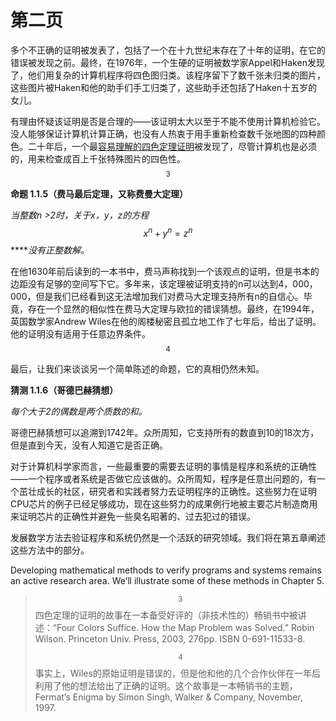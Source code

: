 # 第二页

多个不正确的证明被发表了，包括了一个在十九世纪末存在了十年的证明，在它的错误被发现之前。最终，在1976年，一个生硬的证明被数学家Appel和Haken发现了，他们用复杂的计算机程序将四色图归类。该程序留下了数千张未归类的图片，这些图片被Haken和他的助手们手工归类了，这些助手还包括了Haken十五岁的女儿。

有理由怀疑该证明是否是合理的——该证明太大以至于不能不使用计算机检验它。没人能够保证计算机计算正确，也没有人热衷于用手重新检查数千张地图的四种颜色。二十年后，一个最[容易理解的四色定理证明](https://people.math.gatech.edu/~thomas/FC/fourcolor.html)被发现了，尽管计算机也是必须的，用来检查成百上千张特殊图片的四色性。 $$^3 $$ 

**命题 1.1.5（费马最后定理，又称费曼大定理）**

_当整数n &gt;2时，关于x，y，z的方程_ $$x^n + y^n = z^n $$ ****_没有正整数解。_

在他1630年前后读到的一本书中，费马声称找到一个该观点的证明，但是书本的边距没有足够的空间写下它。多年来，该定理被证明支持的n可以达到4，000，000，但是我们已经看到这无法增加我们对费马大定理支持所有n的自信心。毕竟，存在一个显然的相似性在费马大定理与欧拉的错误猜想。最终，在1994年，英国数学家Andrew Wiles在他的阁楼秘密且孤立地工作了七年后，给出了证明。他的证明没有适用于任意边界条件。 $$^4$$ 

最后，让我们来谈谈另一个简单陈述的命题，它的真相仍然未知。

**猜测 1.1.6（哥德巴赫猜想）**

_每个大于2的偶数是两个质数的和。_

哥德巴赫猜想可以追溯到1742年。众所周知，它支持所有的数直到10的18次方，但是直到今天，没有人知道它是否正确。  

对于计算机科学家而言，一些最重要的需要去证明的事情是程序和系统的正确性——一个程序或者系统是否做它应该做的。众所周知，程序是任意出问题的，有一个茁壮成长的社区，研究者和实践者努力去证明程序的正确性。这些努力在证明CPU芯片的例子已经足够成功，现在这些努力的成果例行地被主要芯片制造商用来证明芯片的正确性并避免一些臭名昭著的、过去犯过的错误。

发展数学方法去验证程序和系统仍然是一个活跃的研究领域。我们将在第五章阐述这些方法中的部分。

Developing mathematical methods to verify programs and systems remains an active research area. We’ll illustrate some of these methods in Chapter 5.

> $$^3$$ 四色定理的证明的故事在一本备受好评的（非技术性的）畅销书中被讲述：“Four Colors Suffice. How the Map Problem was Solved.” Robin Wilson. Princeton Univ. Press, 2003, 276pp. ISBN 0-691-11533-8.
>
> $$^4$$ 事实上，Wiles的原始证明是错误的，但是他和他的几个合作伙伴在一年后利用了他的想法给出了正确的证明。这个故事是一本畅销书的主题，Fermat’s Enigma by Simon Singh, Walker & Company, November, 1997.

